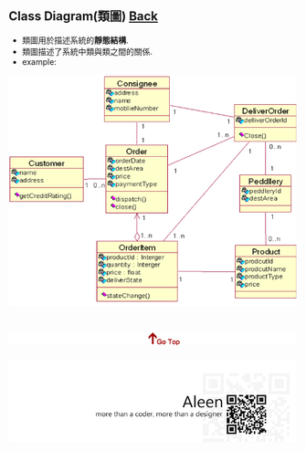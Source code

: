 ## Class Diagram(類圖)	[Back](./../document.md)
- 類圖用於描述系統的**靜態結構**.
- 類圖描述了系統中類與類之間的關係.
- example:

<img src="./example.png">

<a href="#" style="left:200px;"><img src="./../../../pic/gotop.png"></a>
=====
<a href="http://aleen42.github.io/" target="_blank" ><img src="./../../../pic/tail.gif"></a>

